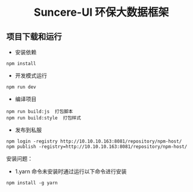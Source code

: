 <h1 align="center">Suncere-UI 环保大数据框架</h1>

## 项目下载和运行

- 安装依赖

```
npm install
```

- 开发模式运行

```
npm run dev
```

- 编译项目

```
npm run build:js  打包脚本
npm run build:style  打包样式
```

- 发布到私服

```
npm login -registry http://10.10.10.163:8081/repository/npm-host/
npm publish -registry=http://10.10.10.163:8081/repository/npm-host/
```

安装问题：

- 1.yarn 命令未安装时通过运行以下命令进行安装

```
npm install -g yarn
```

